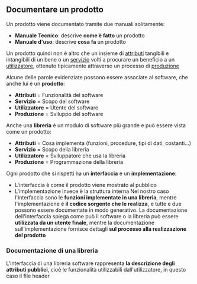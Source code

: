 ## Documentare un prodotto
Un prodotto viene documentato tramite due manuali solitamente:
- **Manuale Tecnico**: descrive **come è fatto** un prodotto
- **Manuale d'uso**: descrive **cosa fa** un prodotto

Un prodotto quindi non è altro che un insieme di <u>attributi</u> tangibili e intangibili di un bene o un <u>servizio</u> volti a procurare un beneficio a un <u>utilizzatore</u>, ottenuto tipicamente attraverso un processo di <u>produzione</u>

Alcune delle parole evidenziate possono essere associate al software, che anche lui è un **prodotto**:
- **Attributi** = Funzionalità del software
- **Servizio** = Scopo del software
- **Utilizzatore** = Utente del software
- **Produzione** = Sviluppo del software

Anche una **libreria** è un modulo di software più grande e può essere vista come un prodotto:
- **Attributi** = Cosa implementa (funzioni, procedure, tipi di dati, costanti...)
- **Servizio** = Scopo della libreria
- **Utilizzatore** = Sviluppatore che usa la libreria
- **Produzione** = Programmazione della libreria

Ogni prodotto che si rispetti ha un **interfaccia** e un **implementazione**:
- L'interfaccia è come il prodotto viene mostrato al pubblico
- L'implementazione invece è la struttura interna
Nel nostro caso l'interfaccia sono le **funzioni implementate in una libreria**, mentre l'implementazione è **il codice sorgente che le realizza**, e tutte e due possono essere documentate in modo generativo.
La documentazione dell'interfaccia spiega come può il software o la libreria può essere **utilizzata da un utente finale**, mentre la documentazione sull'implementazione fornisce dettagli **sul processo alla realizzazione del prodotto** 
### Documentazione di una libreria
L'interfaccia di una libreria software rappresenta **la descrizione degli attributi pubblici**, cioè le funzionalità utilizzabili dall'utilizzatore, in questo caso il file header